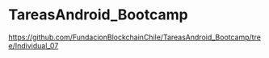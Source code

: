 # TareasAndroid_Bootcamp
https://github.com/FundacionBlockchainChile/TareasAndroid_Bootcamp/tree/Individual_07